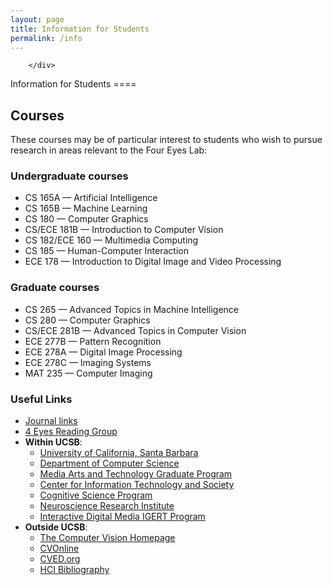 ```yaml
---
layout: page
title: Information for Students
permalink: /info
---
```


<div class="container">
        <div class="section">    

        </div>
</div>
Information for Students
====

Courses
----

These courses may be of particular interest to students who wish to pursue research in areas relevant to the Four Eyes Lab:

### Undergraduate courses

- CS 165A — Artificial Intelligence
- CS 165B — Machine Learning
- CS 180 — Computer Graphics
- CS/ECE 181B — Introduction to Computer Vision
- CS 182/ECE 160 — Multimedia Computing
- CS 185 — Human-Computer Interaction
- ECE 178 — Introduction to Digital Image and Video Processing

### Graduate courses

- CS 265 — Advanced Topics in Machine Intelligence
- CS 280 — Computer Graphics
- CS/ECE 281B — Advanced Topics in Computer Vision
- ECE 277B — Pattern Recognition
- ECE 278A — Digital Image Processing
- ECE 278C — Imaging Systems
- MAT 235 — Computer Imaging

### Useful Links

- [Journal links](http://ilab.cs.ucsb.edu/index.php/infom/10)
- [4 Eyes Reading Group](http://ilab.cs.ucsb.edu/index.php/component/content/article/10/145)
- **Within UCSB**:
    - [University of California, Santa Barbara](http://www.ucsb.edu/)
    - [Department of Computer Science](http://www.cs.ucsb.edu/)
    - [Media Arts and Technology Graduate Program](http://www.mat.ucsb.edu/)
    - [Center for Information Technology and Society](http://www.cits.ucsb.edu/)
    - [Cognitive Science Program](http://www.geog.ucsb.edu/cogsci/)
    - [Neuroscience Research Institute](http://www.nri.ucsb.edu/)
    - [Interactive Digital Media IGERT Program](http://media.igert.ucsb.edu/)
- **Outside UCSB**:
    - [The Computer Vision Homepage](http://www-2.cs.cmu.edu/~cil/vision.html)
    - [CVOnline](http://www.dai.ed.ac.uk/CVonline/)
    - [CVED.org](http://cved.org/)
    - [HCI Bibliography](http://www.hcibib.org/)